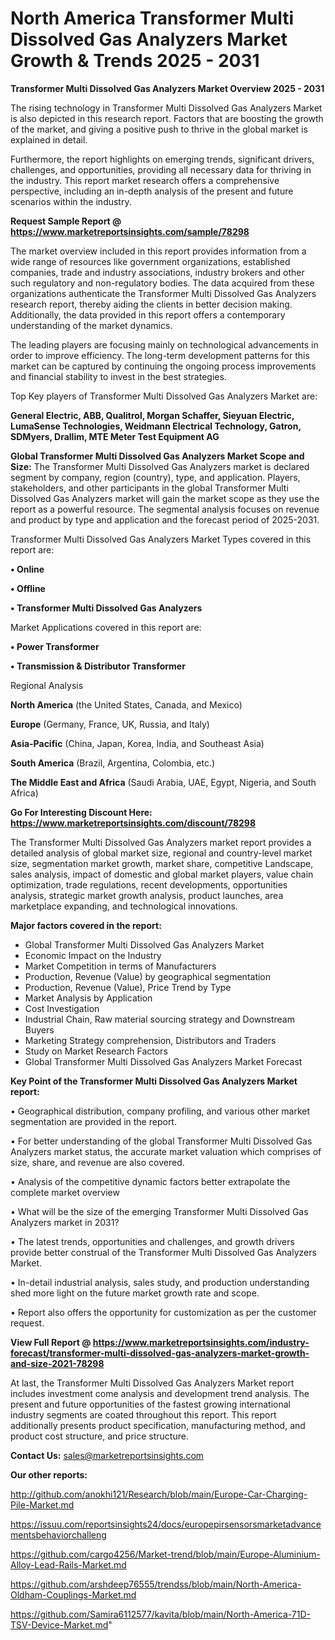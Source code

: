 # North America Transformer Multi Dissolved Gas Analyzers Market Growth & Trends 2025 - 2031

<Strong> Transformer Multi Dissolved Gas Analyzers Market Overview 2025 - 2031</strong>

The rising technology in Transformer Multi Dissolved Gas Analyzers Market is also depicted in this research report. Factors that are boosting the growth of the market, and giving a positive push to thrive in the global market is explained in detail.

Furthermore, the report highlights on emerging trends, significant drivers, challenges, and opportunities, providing all necessary data for thriving in the industry. This report market research offers a comprehensive perspective, including an in-depth analysis of the present and future scenarios within the industry.

<strong>Request Sample Report @ <a href=https://www.marketreportsinsights.com/sample/78298>https://www.marketreportsinsights.com/sample/78298</a></strong>

The market overview included in this report provides information from a wide range of resources like government organizations, established companies, trade and industry associations, industry brokers and other such regulatory and non-regulatory bodies. The data acquired from these organizations authenticate the Transformer Multi Dissolved Gas Analyzers research report, thereby aiding the clients in better decision making. Additionally, the data provided in this report offers a contemporary understanding of the market dynamics.

The leading players are focusing mainly on technological advancements in order to improve efficiency. The long-term development patterns for this market can be captured by continuing the ongoing process improvements and financial stability to invest in the best strategies.

Top Key players of Transformer Multi Dissolved Gas Analyzers Market are:

<strong>General Electric, ABB, Qualitrol, Morgan Schaffer, Sieyuan Electric, LumaSense Technologies, Weidmann Electrical Technology, Gatron, SDMyers, Drallim, MTE Meter Test Equipment AG</strong>

<strong><b>Global Transformer Multi Dissolved Gas Analyzers Market Scope and Size:</b></strong>
The Transformer Multi Dissolved Gas Analyzers market is declared segment by company, region (country), type, and application. Players, stakeholders, and other participants in the global Transformer Multi Dissolved Gas Analyzers market will gain the market scope as they use the report as a powerful resource. The segmental analysis focuses on revenue and product by type and application and the forecast period of 2025-2031.

Transformer Multi Dissolved Gas Analyzers Market Types covered in this report are:

<strong>• Online

• Offline

• Transformer Multi Dissolved Gas Analyzers</strong>

Market Applications covered in this report are:

<strong>• Power Transformer

• Transmission & Distributor Transformer</strong> 

Regional Analysis

<strong>North America</strong> (the United States, Canada, and Mexico)

<strong>Europe</strong> (Germany, France, UK, Russia, and Italy)

<strong>Asia-Pacific</strong> (China, Japan, Korea, India, and Southeast Asia)

<strong>South America</strong> (Brazil, Argentina, Colombia, etc.)

<strong>The Middle East and Africa</strong> (Saudi Arabia, UAE, Egypt, Nigeria, and South Africa)

<strong>Go For Interesting Discount Here: <a href=https://www.marketreportsinsights.com/discount/78298>https://www.marketreportsinsights.com/discount/78298</a></strong>

The Transformer Multi Dissolved Gas Analyzers market report provides a detailed analysis of global market size, regional and country-level market size, segmentation market growth, market share, competitive Landscape, sales analysis, impact of domestic and global market players, value chain optimization, trade regulations, recent developments, opportunities analysis, strategic market growth analysis, product launches, area marketplace expanding, and technological innovations.

<strong><b>Major factors covered in the report:</b></strong>
<ul>
  <li>Global Transformer Multi Dissolved Gas Analyzers Market </li>
  <li>Economic Impact on the Industry</li>
  <li>Market Competition in terms of Manufacturers</li>
  <li>Production, Revenue (Value) by geographical segmentation</li>
  <li>Production, Revenue (Value), Price Trend by Type</li>
  <li>Market Analysis by Application</li>
  <li>Cost Investigation</li>
  <li>Industrial Chain, Raw material sourcing strategy and Downstream Buyers</li>
  <li>Marketing Strategy comprehension, Distributors and Traders</li>
  <li>Study on Market Research Factors</li>
  <li>Global Transformer Multi Dissolved Gas Analyzers Market Forecast</li>
</ul>

<strong><b>Key Point of the Transformer Multi Dissolved Gas Analyzers Market report:</b></strong>

• Geographical distribution, company profiling, and various other market segmentation are provided in the report.

• For better understanding of the global Transformer Multi Dissolved Gas Analyzers market status, the accurate market valuation which comprises of size, share, and revenue are also covered.

• Analysis of the competitive dynamic factors better extrapolate the complete market overview

• What will be the size of the emerging Transformer Multi Dissolved Gas Analyzers market in 2031?

• The latest trends, opportunities and challenges, and growth drivers provide better construal of the Transformer Multi Dissolved Gas Analyzers Market.

• In-detail industrial analysis, sales study, and production understanding shed more light on the future market growth rate and scope.

• Report also offers the opportunity for customization as per the customer request.

<strong><b>View Full Report @ <a href=https://www.marketreportsinsights.com/industry-forecast/transformer-multi-dissolved-gas-analyzers-market-growth-and-size-2021-78298>https://www.marketreportsinsights.com/industry-forecast/transformer-multi-dissolved-gas-analyzers-market-growth-and-size-2021-78298</a></b></strong>


At last, the Transformer Multi Dissolved Gas Analyzers Market report includes investment come analysis and development trend analysis. The present and future opportunities of the fastest growing international industry segments are coated throughout this report. This report additionally presents product specification, manufacturing method, and product cost structure, and price structure.

<strong>Contact Us:</strong>
sales@marketreportsinsights.com

<strong>Our other reports:</strong>

<a href=http://github.com/anokhi121/Research/blob/main/Europe-Car-Charging-Pile-Market.md>http://github.com/anokhi121/Research/blob/main/Europe-Car-Charging-Pile-Market.md</a>

<a href=https://issuu.com/reportsinsights24/docs/europepirsensorsmarketadvancementsbehaviorchalleng>https://issuu.com/reportsinsights24/docs/europepirsensorsmarketadvancementsbehaviorchalleng</a>

<a href=https://github.com/cargo4256/Market-trend/blob/main/Europe-Aluminium-Alloy-Lead-Rails-Market.md>https://github.com/cargo4256/Market-trend/blob/main/Europe-Aluminium-Alloy-Lead-Rails-Market.md</a>

<a href=https://github.com/arshdeep76555/trendss/blob/main/North-America-Oldham-Couplings-Market.md>https://github.com/arshdeep76555/trendss/blob/main/North-America-Oldham-Couplings-Market.md</a>

<a href=https://github.com/Samira6112577/kavita/blob/main/North-America-71D-TSV-Device-Market.md>https://github.com/Samira6112577/kavita/blob/main/North-America-71D-TSV-Device-Market.md</a>"
